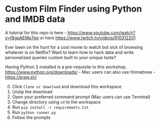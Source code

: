 # Custom Film Finder using Python and IMDB data

A tutorial for this repo is here - https://www.youtube.com/watch?v=f8gpAEMp7gg or here https://www.twitch.tv/videos/610312201

Ever been on the hunt for a cool movie to watch but sick of browsing whatever is on Netflix? Want to learn how to hack data and write personalized queries custom built to your unique taste?

Having Python 3 installed is a pre-requisite to this workshop. https://www.python.org/downloads/ - Mac users can also use Homebrew - https://brew.sh/

0. Click `Clone or download` and download this workspace
0. Unzip the download
0. Open your preferred command prompt (Mac users can use Terminal)
0. Change directory using `cd` to the workspace
0. Run `pip install -r requirements.txt`
0. Run `python runner.py`
0. Follow the prompts
